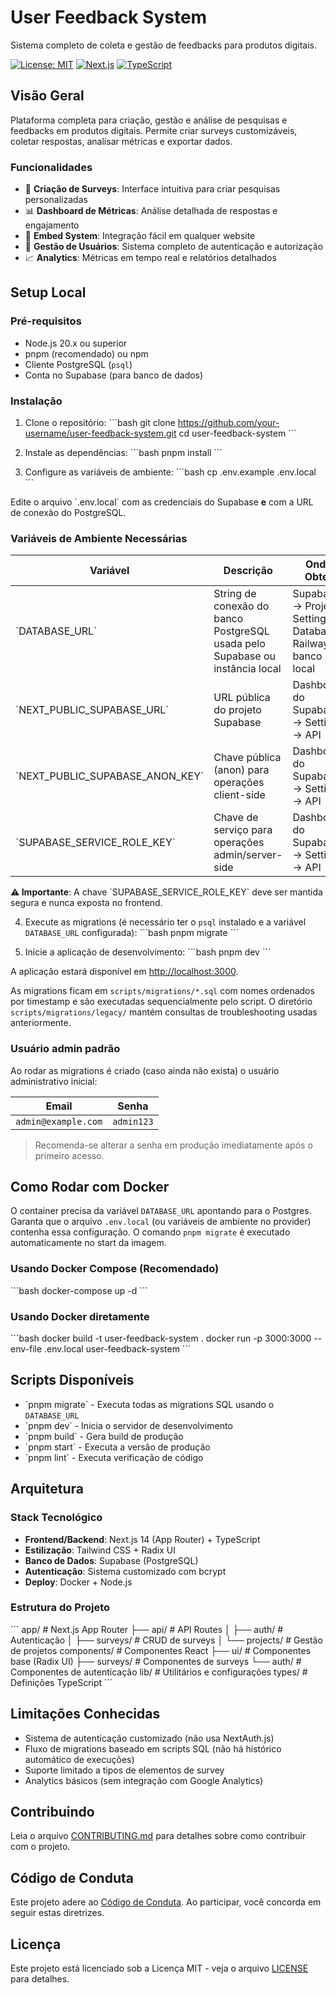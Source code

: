# User Feedback System

Sistema completo de coleta e gestão de feedbacks para produtos digitais.

[![License: MIT](https://img.shields.io/badge/License-MIT-yellow.svg)](https://opensource.org/licenses/MIT)
[![Next.js](https://img.shields.io/badge/Next.js-14.x-black?logo=next.js)](https://nextjs.org/)
[![TypeScript](https://img.shields.io/badge/TypeScript-5.x-blue?logo=typescript)](https://www.typescriptlang.org/)

## Visão Geral

Plataforma completa para criação, gestão e análise de pesquisas e feedbacks em produtos digitais. Permite criar surveys customizáveis, coletar respostas, analisar métricas e exportar dados.

### Funcionalidades

- 🎯 **Criação de Surveys**: Interface intuitiva para criar pesquisas personalizadas
- 📊 **Dashboard de Métricas**: Análise detalhada de respostas e engajamento
- 🔗 **Embed System**: Integração fácil em qualquer website
- 👥 **Gestão de Usuários**: Sistema completo de autenticação e autorização
- 📈 **Analytics**: Métricas em tempo real e relatórios detalhados

## Setup Local

### Pré-requisitos

- Node.js 20.x ou superior
- pnpm (recomendado) ou npm
- Cliente PostgreSQL (`psql`)
- Conta no Supabase (para banco de dados)

### Instalação

1. Clone o repositório:
\`\`\`bash
git clone https://github.com/your-username/user-feedback-system.git
cd user-feedback-system
\`\`\`

2. Instale as dependências:
\`\`\`bash
pnpm install
\`\`\`

3. Configure as variáveis de ambiente:
\`\`\`bash
cp .env.example .env.local
\`\`\`

Edite o arquivo \`.env.local\` com as credenciais do Supabase **e** com a URL de conexão do PostgreSQL.

### Variáveis de Ambiente Necessárias

| Variável | Descrição | Onde Obter |
|----------|-----------|------------|
| \`DATABASE_URL\` | String de conexão do banco PostgreSQL usada pelo Supabase ou instância local | Supabase → Project Settings → Database, Railway ou banco local |
| \`NEXT_PUBLIC_SUPABASE_URL\` | URL pública do projeto Supabase | Dashboard do Supabase → Settings → API |
| \`NEXT_PUBLIC_SUPABASE_ANON_KEY\` | Chave pública (anon) para operações client-side | Dashboard do Supabase → Settings → API |
| \`SUPABASE_SERVICE_ROLE_KEY\` | Chave de serviço para operações admin/server-side | Dashboard do Supabase → Settings → API |

**⚠️ Importante**: A chave \`SUPABASE_SERVICE_ROLE_KEY\` deve ser mantida segura e nunca exposta no frontend.

4. Execute as migrations (é necessário ter o `psql` instalado e a variável `DATABASE_URL` configurada):
\`\`\`bash
pnpm migrate
\`\`\`

5. Inicie a aplicação de desenvolvimento:
\`\`\`bash
pnpm dev
\`\`\`

A aplicação estará disponível em [http://localhost:3000](http://localhost:3000).

As migrations ficam em `scripts/migrations/*.sql` com nomes ordenados por timestamp e são executadas sequencialmente pelo script. O diretório `scripts/migrations/legacy/` mantém consultas de troubleshooting usadas anteriormente.

### Usuário admin padrão

Ao rodar as migrations é criado (caso ainda não exista) o usuário administrativo inicial:

| Email                | Senha       |
|----------------------|-------------|
| `admin@example.com`  | `admin123`  |

> Recomenda-se alterar a senha em produção imediatamente após o primeiro acesso.

## Como Rodar com Docker

O container precisa da variável `DATABASE_URL` apontando para o Postgres. Garanta que o arquivo `.env.local` (ou variáveis de ambiente no provider) contenha essa configuração. O comando `pnpm migrate` é executado automaticamente no start da imagem.

### Usando Docker Compose (Recomendado)

\`\`\`bash
docker-compose up -d
\`\`\`

### Usando Docker diretamente

\`\`\`bash
docker build -t user-feedback-system .
docker run -p 3000:3000 --env-file .env.local user-feedback-system
\`\`\`

## Scripts Disponíveis

- \`pnpm migrate\` - Executa todas as migrations SQL usando o `DATABASE_URL`
- \`pnpm dev\` - Inicia o servidor de desenvolvimento
- \`pnpm build\` - Gera build de produção
- \`pnpm start\` - Executa a versão de produção
- \`pnpm lint\` - Executa verificação de código

## Arquitetura

### Stack Tecnológico

- **Frontend/Backend**: Next.js 14 (App Router) + TypeScript
- **Estilização**: Tailwind CSS + Radix UI
- **Banco de Dados**: Supabase (PostgreSQL)
- **Autenticação**: Sistema customizado com bcrypt
- **Deploy**: Docker + Node.js

### Estrutura do Projeto

\`\`\`
app/                 # Next.js App Router
├── api/            # API Routes
│   ├── auth/       # Autenticação
│   ├── surveys/    # CRUD de surveys
│   └── projects/   # Gestão de projetos
components/          # Componentes React
├── ui/             # Componentes base (Radix UI)
├── surveys/        # Componentes de surveys
└── auth/           # Componentes de autenticação
lib/                # Utilitários e configurações
types/              # Definições TypeScript
\`\`\`

## Limitações Conhecidas

- Sistema de autenticação customizado (não usa NextAuth.js)
- Fluxo de migrations baseado em scripts SQL (não há histórico automático de execuções)
- Suporte limitado a tipos de elementos de survey
- Analytics básicos (sem integração com Google Analytics)

## Contribuindo

Leia o arquivo [CONTRIBUTING.md](CONTRIBUTING.md) para detalhes sobre como contribuir com o projeto.

## Código de Conduta

Este projeto adere ao [Código de Conduta](CODE_OF_CONDUCT.md). Ao participar, você concorda em seguir estas diretrizes.

## Licença

Este projeto está licenciado sob a Licença MIT - veja o arquivo [LICENSE](LICENSE) para detalhes.

